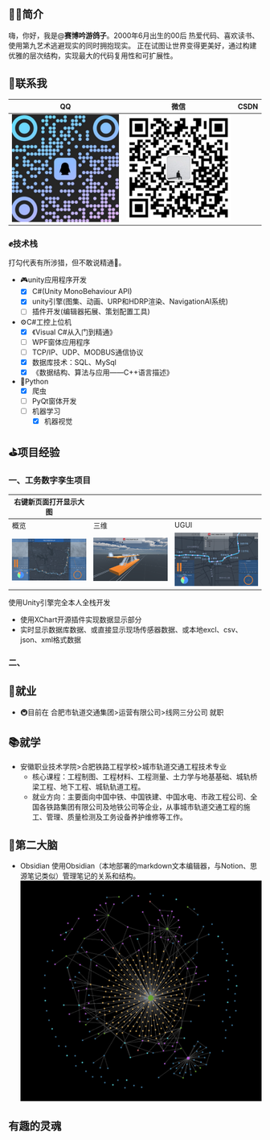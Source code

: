 <!--
### Hi there 👋

**NewZTX/NewZTX** is a ✨ _special_ ✨ repository because its `README.md` (this file) appears on your GitHub profile.

Here are some ideas to get you started:

- 🔭 I’m currently working on ...
- 🌱 I’m currently learning ...
- 👯 I’m looking to collaborate on ...
- 🤔 I’m looking for help with ...
- 💬 Ask me about ...
- 📫 How to reach me: ...
- 😄 Pronouns: ...
- ⚡ Fun fact: ...
-->

## 🕵️‍♂️简介

嗨，你好，我是@**赛博吟游鸽子**。2000年6月出生的00后
热爱代码、喜欢读书、使用第九艺术逃避现实的同时拥抱现实。
正在试图让世界变得更美好，通过构建优雅的层次结构，实现最大的代码复用性和可扩展性。

## 🔔联系我

| QQ                                     | 微信                                           | CSDN |
| -------------------------------------- | ---------------------------------------------- | ---- |
| ![QQ-QRCode](image/README/QQ-QRCode.png) | ![WeChat-QRCode](image/README/WeChat-QRCode.png) |      |

### ✊技术栈

打勾代表有所涉猎，但不敢说精通🙂。

- 🎮unity应用程序开发
  - [X] C#(Unity MonoBehaviour API)
  - [X] unity引擎(图集、动画、URP和HDRP渲染、NavigationAI系统)
  - [ ] 插件开发(编辑器拓展、策划配置工具)
- ⚙C#工控上位机
  - [X] 《Visual C#从入门到精通》
  - [ ] WPF窗体应用程序
  - [ ] TCP/IP、UDP、MODBUS通信协议
  - [X] 数据库技术：SQL、MySql
  - [X] 《数据结构、算法与应用——C++语言描述》
- 🐍Python
  - [X] 爬虫
  - [ ] PyQt窗体开发
  - [ ] 机器学习
    - [X] 机器视觉

## ⛳项目经验

### 一、工务数字孪生项目

| 右键新页面打开显示大图                 |                                                |                                                |
| -------------------------------------- | ---------------------------------------------- | ---------------------------------------------- |
| 概览                                   | 三维                                           | UGUI                                           |
| ![bigscreen](image/README/bigscreen.png) | ![1707902493877](image/README/1707902493877.png) | ![1707902538975](image/README/1707902538975.png) |

使用Unity引擎完全本人全栈开发

- 使用XChart开源插件实现数据显示部分
- 实时显示数据库数据、或直接显示现场传感器数据、或本地excl、csv、json、xml格式数据

### 二、

## 🏢就业

- 🚇目前在 合肥市轨道交通集团>运营有限公司>线网三分公司 就职

## 📚就学

- 安徽职业技术学院>合肥铁路工程学校>城市轨道交通工程技术专业
  - 核心课程：工程制图、工程材料、工程测量、土力学与地基基础、城轨桥梁工程、地下工程、城轨轨道工程。
  - 就业方向：主要面向中国中铁、中国铁建、中国水电、市政工程公司、全国各铁路集团有限公司及地铁公司等企业，从事城市轨道交通工程的施工、管理、质量检测及工务设备养护维修等工作。

## 🧠第二大脑

- Obsidian
  使用Obsidian（本地部署的markdown文本编辑器，与Notion、思源笔记类似）管理笔记的关系和结构。![1707900355809](image/README/1707900355809.png)

## 有趣的灵魂
